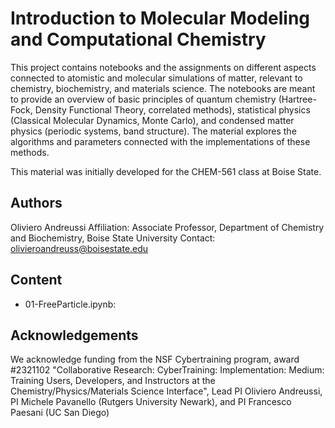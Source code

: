 # Introduction to Molecular Modeling and Computational Chemistry

This project contains notebooks and the assignments on different aspects connected to atomistic and molecular simulations of matter, relevant to chemistry, biochemistry, and materials science. The notebooks are meant to provide an overview of basic principles of quantum chemistry (Hartree-Fock, Density Functional Theory, correlated methods), statistical physics (Classical Molecular Dynamics, Monte Carlo), and condensed matter physics (periodic systems, band structure). The material explores the algorithms and parameters connected with the implementations of these methods. 

This material was initially developed for the CHEM-561 class at Boise State. 

## Authors
Oliviero Andreussi
Affiliation: Associate Professor, Department of Chemistry and Biochemistry, Boise State University
Contact: olivieroandreuss@boisestate.edu

## Content
* 01-FreeParticle.ipynb: 

## Acknowledgements
We acknowledge funding from the NSF Cybertraining program, award #2321102 "Collaborative Research: CyberTraining: Implementation: Medium: Training Users, Developers, and Instructors at the Chemistry/Physics/Materials Science Interface", Lead PI Oliviero Andreussi, PI Michele Pavanello (Rutgers University Newark), and PI Francesco Paesani (UC San Diego)